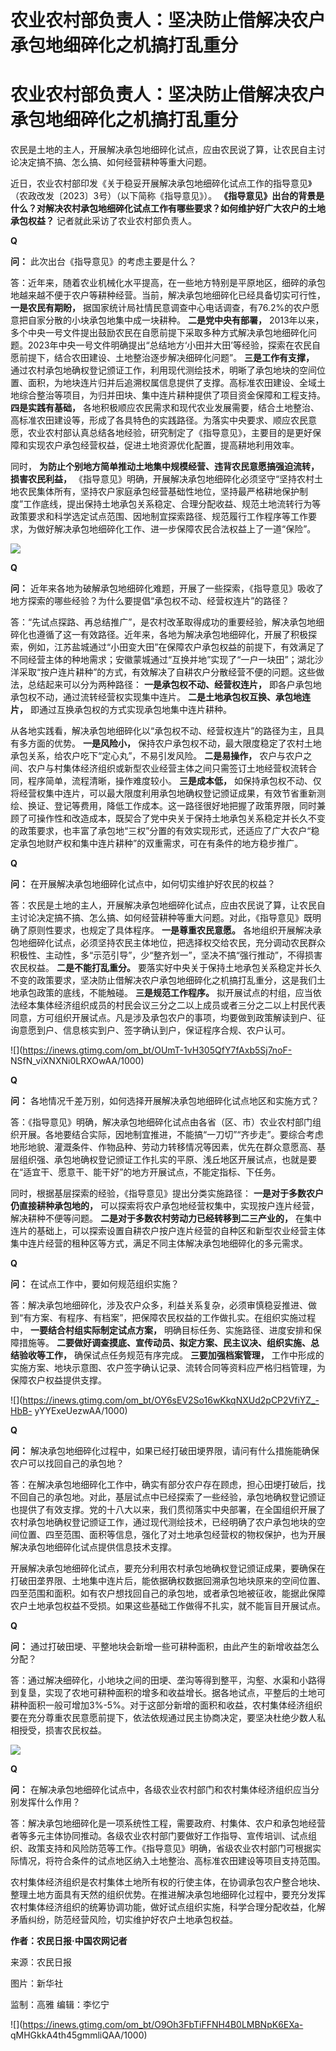 # 农业农村部负责人：坚决防止借解决农户承包地细碎化之机搞打乱重分

# 农业农村部负责人：坚决防止借解决农户承包地细碎化之机搞打乱重分

农民是土地的主人，开展解决承包地细碎化试点，应由农民说了算，让农民自主讨论决定搞不搞、怎么搞、如何经营耕种等重大问题。

近日，农业农村部印发《关于稳妥开展解决承包地细碎化试点工作的指导意见》（农政改发〔2023〕3号）（以下简称《指导意见》）。
**《指导意见》出台的背景是什么？对解决农村承包地细碎化试点工作有哪些要求？如何维护好广大农户的土地承包权益？** 记者就此采访了农业农村部负责人。

**Q**

**问：** 此次出台《指导意见》的考虑主要是什么？

答：近年来，随着农业机械化水平提高，在一些地方特别是平原地区，细碎的承包地越来越不便于农户等耕种经营。当前，解决承包地细碎化已经具备切实可行性，
**一是农民有期盼，** 据国家统计局社情民意调查中心电话调查，有76.2%的农户愿意把自家分散的小块承包地集中成一块耕种。 **二是党中央有部署，**
2013年以来，多个中央一号文件提出鼓励农民在自愿前提下采取多种方式解决承包地细碎化问题。2023年中央一号文件明确提出“总结地方‘小田并大田’等经验，探索在农民自愿前提下，结合农田建设、土地整治逐步解决细碎化问题”。
**三是工作有支撑，**
通过农村承包地确权登记颁证工作，利用现代测绘技术，明晰了承包地块的空间位置、面积，为地块连片归并后追溯权属信息提供了支撑。高标准农田建设、全域土地综合整治等项目，为归并田块、集中连片耕种提供了项目资金保障和工程支持。
**四是实践有基础，**
各地积极顺应农民需求和现代农业发展需要，结合土地整治、高标准农田建设等，形成了各具特色的实践路径。为落实中央要求、顺应农民意愿，农业农村部认真总结各地经验，研究制定了《指导意见》，主要目的是更好保障和实现农户承包经营权益，促进土地资源优化配置，提高耕地利用效率。

同时， **为防止个别地方简单推动土地集中规模经营、违背农民意愿搞强迫流转，损害农民利益，**
《指导意见》明确，开展解决承包地细碎化必须坚守“坚持农村土地农民集体所有，坚持农户家庭承包经营基础性地位，坚持最严格耕地保护制度”工作底线，提出保持土地承包关系稳定、合理分配收益、规范土地流转行为等政策要求和科学选定试点范围、因地制宜探索路径、规范履行工作程序等工作要求，为做好解决承包地细碎化工作、进一步保障农民合法权益上了一道“保险”。

![](https://inews.gtimg.com/om_bt/OcI75VOSow4hOh3MB9UuaWq_yoObTLgsLZo4XVzzyBls0AA/1000)

**Q**

**问：** 近年来各地为破解承包地细碎化难题，开展了一些探索，《指导意见》吸收了地方探索的哪些经验？为什么要提倡“承包权不动、经营权连片”的路径？

答：“先试点探路、再总结推广”，是农村改革取得成功的重要经验，解决承包地细碎化也遵循了这一有效路径。近年来，各地为解决承包地细碎化，开展了积极探索，例如，江苏盐城通过“小田变大田”在保障农户承包权益的前提下，有效满足了不同经营主体的种地需求；安徽蒙城通过“互换并地”实现了“一户一块田”；湖北沙洋采取“按户连片耕种”的方式，有效解决了自耕农户分散经营不便的问题。这些做法，总结起来可以分为两种路径：
**一是承包权不动、经营权连片，** 即各户承包地承包权不动，通过流转经营权实现集中连片。 **二是土地承包权互换、承包地连片，**
即通过互换承包权的方式实现承包地集中连片耕种。

从各地实践看，解决承包地细碎化以“承包权不动、经营权连片”的路径为主，且具有多方面的优势。 **一是风险小，**
保持农户承包权不动，最大限度稳定了农村土地承包关系，给农户吃下“定心丸”，不易引发风险。 **二是易操作，**
农户与农户之间、农户与村集体经济组织或新型农业经营主体之间只需签订土地经营权流转合同，程序简单，流程清晰，操作难度较小。 **三是成本低，**
如保持承包权不动、仅将经营权集中连片，可以最大限度利用承包地确权登记颁证成果，有效节省重新测绘、换证、登记等费用，降低工作成本。这一路径很好地把握了政策界限，同时兼顾了可操作性和改造成本，既契合了党中央关于保持土地承包关系稳定并长久不变的政策要求，也丰富了承包地“三权”分置的有效实现形式，还适应了广大农户“稳定承包地财产权和集中连片耕种”的双重需求，可在有条件的地方稳步推广。

**Q**

**问：** 在开展解决承包地细碎化试点中，如何切实维护好农民的权益？

答：农民是土地的主人，开展解决承包地细碎化试点，应由农民说了算，让农民自主讨论决定搞不搞、怎么搞、如何经营耕种等重大问题。对此，《指导意见》既明确了原则性要求，也规定了具体程序。
**一是尊重农民意愿。**
各地组织开展解决承包地细碎化试点，必须坚持农民主体地位，把选择权交给农民，充分调动农民群众积极性、主动性，多“示范引导”，少“整齐划一”，坚决不搞“强行推动”，不得损害农民权益。
**二是不能打乱重分。**
要落实好中央关于保持土地承包关系稳定并长久不变的政策要求，坚决防止借解决农户承包地细碎化之机搞打乱重分，这是我们土地承包政策的底线，不能触碰。
**三是规范工作程序。**
拟开展试点的村组，应当依法经本集体经济组织成员的村民会议三分之二以上成员或者三分之二以上村民代表同意，方可组织开展试点。凡是涉及承包农户的事项，均要做到政策解读到户、征询意愿到户、信息核实到户、签字确认到户，保证程序合规、农户认可。

![](https://inews.gtimg.com/om_bt/OUmT-1vH305QfY7fAxb5Sj7noF-
NSfN_viXNXNi0LRXOwAA/1000)

**Q**

**问：** 各地情况千差万别，如何选择开展解决承包地细碎化试点地区和实施方式？

答：《指导意见》明确，解决承包地细碎化试点由各省（区、市）农业农村部门组织开展。各地要结合实际，因地制宜推进，不能搞“一刀切”“齐步走”。要综合考虑地形地貌、灌溉条件、作物品种、劳动力转移情况等因素，优先在群众意愿高、基层组织强、承包地确权登记颁证工作扎实的平原、浅丘地区开展试点，也就是要在“适宜干、愿意干、能干好”的地方开展试点，不能定指标、下任务。

同时，根据基层探索的经验，《指导意见》提出分类实施路径： **一是对于多数农户仍直接耕种承包地的，**
可以探索将农户承包地经营权集中，实现按户连片经营，解决耕种不便等问题。 **二是对于多数农村劳动力已经转移到二三产业的，**
在集中连片的基础上，可以探索设置自耕农户按户连片经营的自种区和新型农业经营主体集中连片经营的租种区等方式，满足不同主体解决承包地细碎化的多元需求。

**Q**

**问：** 在试点工作中，要如何规范组织实施？

答：解决承包地细碎化，涉及农户众多，利益关系复杂，必须审慎稳妥推进、做到“有方案、有程序、有档案”，把保障农民权益的工作做扎实。在组织实施过程中，
**一要结合村组实际制定试点方案，** 明确目标任务、实施路径、进度安排和保障措施等。
**二要做好调查摸底、宣传动员、拟定方案、民主议决、组织实施、总结验收等工作，** 确保试点任务规范有序完成。 **三要加强档案管理，**
工作中形成的实施方案、地块示意图、农户签字确认记录、流转合同等资料应严格归档管理，为保障农户权益提供支撑。

![](https://inews.gtimg.com/om_bt/OY6sEV2So16wKkqNXUd2pCP2VfiYZ_-HbB-
yYYExeUezwAA/1000)

**Q**

**问：** 解决承包地细碎化过程中，如果已经打破田埂界限，请问有什么措施能确保农户可以找回自己的承包地？

答：在解决承包地细碎化工作中，确实有部分农户存在顾虑，担心田埂打破后，找不回自己的承包地。对此，基层试点中已经探索了一些经验，承包地确权登记颁证也提供了有效支撑。党的十八大以来，我们贯彻落实中央部署，在全国组织开展了农村承包地确权登记颁证工作，通过现代测绘技术，已经明确了农户承包地块的空间位置、四至范围、面积等信息，强化了对土地承包经营权的物权保护，也为开展解决承包地细碎化试点提供信息技术支撑。

开展解决承包地细碎化试点，要充分利用农村承包地确权登记颁证成果，要确保在打破田垄界限、土地集中连片后，能依据确权数据回溯承包地块原来的空间位置、四至范围和面积。如有农户想找回自己的承包地，或者承包地被征收，能据此保障农户土地承包权益不受损。如果这些基础工作做得不扎实，就不能盲目开展试点。

**Q**

**问：** 通过打破田埂、平整地块会新增一些可耕种面积，由此产生的新增收益怎么分配？

答：通过解决细碎化，小地块之间的田埂、垄沟等得到整平，沟壑、水渠和小路得到复垦，实现了农地可耕种面积的增多和收益增长。据各地试点，平整后的土地可耕种面积一般可增加3%-5%。对于这部分新增的面积和收益，农村集体经济组织要在充分尊重农民意愿前提下，依法依规通过民主协商决定，要坚决杜绝少数人私相授受，损害农民权益。

![](https://inews.gtimg.com/om_bt/OYSTA5QZI18j24UN1tXVg79n6hYww7GIMgaNJWkM2UO5AAA/1000)

**Q**

**问：** 在解决承包地细碎化试点中，各级农业农村部门和农村集体经济组织应当分别发挥什么作用？

答：解决承包地细碎化是一项系统性工程，需要政府、村集体、农户和承包地经营者等多元主体协同推动。各级农业农村部门要做好工作指导、宣传培训、试点组织、政策支持和风险防范等工作。《指导意见》明确，省级农业农村部门可根据实际情况，将符合条件的试点地区纳入土地整治、高标准农田建设等项目支持范围。

农村集体经济组织是农村集体土地所有权的行使主体，在协调承包农户整合地块、整理土地方面具有天然的组织优势。在推进解决承包地细碎化过程中，要充分发挥农村集体经济组织的统筹协调功能，做好试点组织实施，科学合理分配收益，化解矛盾纠纷，防范经营风险，切实维护好农户土地承包权益。

**作者：农民日报·中国农网记者**

来源：农民日报

图片：新华社

监制：高雅 编辑：李忆宁

![](https://inews.gtimg.com/om_bt/O9Oh3FbTiFFNH4B0LMBNpK6EXa-
qMHGkkA4th45gmmliQAA/1000)

